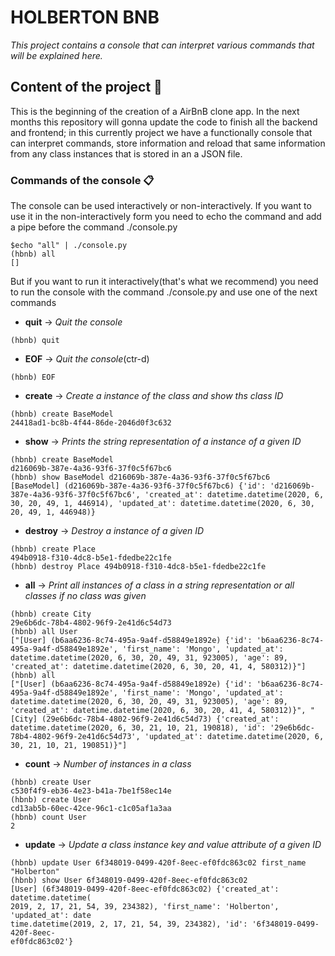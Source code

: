 # HOLBERTON BNB

_This project contains a console that can interpret various commands that will be explained here._

## Content of the project 🚀

This is the beginning of the creation of a AirBnB clone app. In the next months this repository will gonna update the code to finish all the backend and frontend; in this currently project we have a functionally console that can interpret commands, store information and reload that same information from any class instances that is stored in an a JSON file.

### Commands of the console 📋

The console can be used interactively or non-interactively. If you want to use it in the non-interactively form you need to echo the command and add a pipe before the command ./console.py 
```
$echo "all" | ./console.py
(hbnb) all
[]
```
But if you want to run it interactively(that's what we recommend) you need to run the console with the command ./console.py and use one of the next commands

* **quit** -> _Quit the console_
```
(hbnb) quit
```
* **EOF** -> _Quit the console_(ctr-d)
```
(hbnb) EOF
```
* **create** -> _Create a instance of the class and show ths class ID_
```
(hbnb) create BaseModel
24418ad1-bc8b-4f44-86de-2046d0f3c632
```
* **show** -> _Prints the string representation of a instance of a given ID_
```
(hbnb) create BaseModel
d216069b-387e-4a36-93f6-37f0c5f67bc6
(hbnb) show BaseModel d216069b-387e-4a36-93f6-37f0c5f67bc6
[BaseModel] (d216069b-387e-4a36-93f6-37f0c5f67bc6) {'id': 'd216069b-387e-4a36-93f6-37f0c5f67bc6', 'created_at': datetime.datetime(2020, 6, 30, 20, 49, 1, 446914), 'updated_at': datetime.datetime(2020, 6, 30, 20, 49, 1, 446948)}
```
* **destroy** -> _Destroy a instance of a given ID_
```
(hbnb) create Place
494b0918-f310-4dc8-b5e1-fdedbe22c1fe
(hbnb) destroy Place 494b0918-f310-4dc8-b5e1-fdedbe22c1fe
```
* **all** -> _Print all instances of a class in a string representation or all classes if no class was given_
```
(hbnb) create City
29e6b6dc-78b4-4802-96f9-2e41d6c54d73
(hbnb) all User
["[User] (b6aa6236-8c74-495a-9a4f-d58849e1892e) {'id': 'b6aa6236-8c74-495a-9a4f-d58849e1892e', 'first_name': 'Mongo', 'updated_at': datetime.datetime(2020, 6, 30, 20, 49, 31, 923005), 'age': 89, 'created_at': datetime.datetime(2020, 6, 30, 20, 41, 4, 580312)}"]
(hbnb) all
["[User] (b6aa6236-8c74-495a-9a4f-d58849e1892e) {'id': 'b6aa6236-8c74-495a-9a4f-d58849e1892e', 'first_name': 'Mongo', 'updated_at': datetime.datetime(2020, 6, 30, 20, 49, 31, 923005), 'age': 89, 'created_at': datetime.datetime(2020, 6, 30, 20, 41, 4, 580312)}", "[City] (29e6b6dc-78b4-4802-96f9-2e41d6c54d73) {'created_at': datetime.datetime(2020, 6, 30, 21, 10, 21, 190818), 'id': '29e6b6dc-78b4-4802-96f9-2e41d6c54d73', 'updated_at': datetime.datetime(2020, 6, 30, 21, 10, 21, 190851)}"]
```
* **count** -> _Number of instances in a class_
```
(hbnb) create User
c530f4f9-eb36-4e23-b41a-7be1f58ec14e
(hbnb) create User
cd13ab5b-60ec-42ce-96c1-c1c05af1a3aa
(hbnb) count User
2
```
* **update** -> _Update a class instance key and value attribute of a given ID_
```
(hbnb) update User 6f348019-0499-420f-8eec-ef0fdc863c02 first_name "Holberton"
(hbnb) show User 6f348019-0499-420f-8eec-ef0fdc863c02
[User] (6f348019-0499-420f-8eec-ef0fdc863c02) {'created_at': datetime.datetime(
2019, 2, 17, 21, 54, 39, 234382), 'first_name': 'Holberton', 'updated_at': date
time.datetime(2019, 2, 17, 21, 54, 39, 234382), 'id': '6f348019-0499-420f-8eec-
ef0fdc863c02'}
```